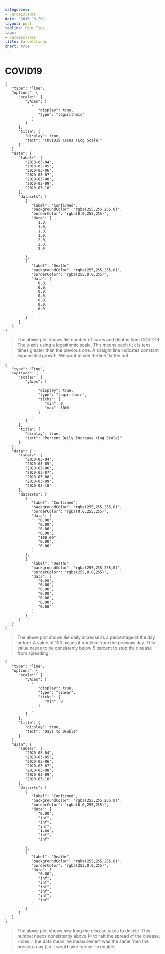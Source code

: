 ```yaml
---
categories:
- FaroeIslands
date: "2016-10-29"
layout: post
tagline: Four Tips
tags:
- FaroeIslands
title: FaroeIslands
chart: true
---
```



# COVID19

```chart
{
   "type": "line",
   "options": {
      "scales": {
         "yAxes": [
            {
               "display": true,
               "type": "logarithmic"
            }
         ]
      },
      "title": {
         "display": true,
         "text": "COVID19 Cases (Log Scale)"
      }
   },
   "data": {
      "labels": [
         "2020-03-04",
         "2020-03-05",
         "2020-03-06",
         "2020-03-07",
         "2020-03-08",
         "2020-03-09",
         "2020-03-10"
      ],
      "datasets": [
         {
            "label": "Confirmed",
            "backgroundColor": "rgba(255,255,255,0)",
            "borderColor": "rgba(0,0,255,255)",
            "data": [
               1.0,
               1.0,
               1.0,
               1.0,
               2.0,
               2.0,
               2.0
            ]
         },
         {
            "label": "Deaths",
            "backgroundColor": "rgba(255,255,255,0)",
            "borderColor": "rgba(255,0,0,255)",
            "data": [
               0.0,
               0.0,
               0.0,
               0.0,
               0.0,
               0.0,
               0.0
            ]
         }
      ]
   }
}
```

> The above plot shows the number of cases and deaths from COVID19. The y-axis using a logarithmic scale. This means each tick is tens times greater than the previous one. A straight line indicates constant exponential growth. We want to see the line flatten out.

```chart
{
   "type": "line",
   "options": {
      "scales": {
         "yAxes": [
            {
               "display": true,
               "type": "logarithmic",
               "ticks": {
                  "min": 0,
                  "max": 1000
               }
            }
         ]
      },
      "title": {
         "display": true,
         "text": "Percent Daily Increase (Log Scale)"
      }
   },
   "data": {
      "labels": [
         "2020-03-04",
         "2020-03-05",
         "2020-03-06",
         "2020-03-07",
         "2020-03-08",
         "2020-03-09",
         "2020-03-10"
      ],
      "datasets": [
         {
            "label": "Confirmed",
            "backgroundColor": "rgba(255,255,255,0)",
            "borderColor": "rgba(0,0,255,255)",
            "data": [
               "0.00",
               "0.00",
               "0.00",
               "0.00",
               "100.00",
               "0.00",
               "0.00"
            ]
         },
         {
            "label": "Deaths",
            "backgroundColor": "rgba(255,255,255,0)",
            "borderColor": "rgba(255,0,0,255)",
            "data": [
               "0.00",
               "0.00",
               "0.00",
               "0.00",
               "0.00",
               "0.00",
               "0.00"
            ]
         }
      ]
   }
}
```

> The above plot shows the daily increase as a percentage of the day before. A value of 100 means it doubled from the previous day. This value needs to be consistenly below 5 percent to stop the disease from spreading.

```chart
{
   "type": "line",
   "options": {
      "scales": {
         "yAxes": [
            {
               "display": true,
               "type": "linear",
               "ticks": {
                  "min": 0
               }
            }
         ]
      },
      "title": {
         "display": true,
         "text": "Days to Double"
      }
   },
   "data": {
      "labels": [
         "2020-03-04",
         "2020-03-05",
         "2020-03-06",
         "2020-03-07",
         "2020-03-08",
         "2020-03-09",
         "2020-03-10"
      ],
      "datasets": [
         {
            "label": "Confirmed",
            "backgroundColor": "rgba(255,255,255,0)",
            "borderColor": "rgba(0,0,255,255)",
            "data": [
               "0.00",
               "inf",
               "inf",
               "inf",
               "1.00",
               "inf",
               "inf"
            ]
         },
         {
            "label": "Deaths",
            "backgroundColor": "rgba(255,255,255,0)",
            "borderColor": "rgba(255,0,0,255)",
            "data": [
               "0.00",
               "inf",
               "inf",
               "inf",
               "inf",
               "inf",
               "inf"
            ]
         }
      ]
   }
}
```

> The above plot shows how long the disease takes to double. This number needs consistently above 14 to halt the spread of the disease. Holes in the data mean the measurement was the same from the previous day (so it would take forever to double.
